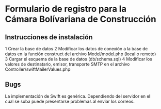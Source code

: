 # Formulario de registro para la Cámara Bolívariana de Construcción

## Instrucciones de instalación

1 Crear la base de datos 
2 Modificar los datos de conexión a la base de datos en la función construct 
del archivo Model/model.php (local o remoto)
3 Cargar el esquema de la base de datos (db/schema.sql)
4 Modificar los valores de destinatario, emisor, transporte SMTP en el archivo
Controller/swiftMailerValues.php

## Bugs

La implementación de Swift es genérica. Dependiendo del servidor en el cual se
suba puede presentarse problemas al enviar los correos.

